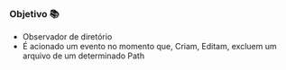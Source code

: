 ### Objetivo :books:
- Observador de diretório
- É acionado um evento no momento que, Criam, Editam, excluem um arquivo de um determinado Path
